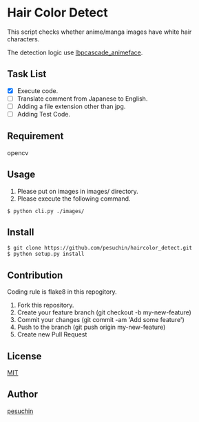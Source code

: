 Hair Color Detect
====

This script checks whether anime/manga images have white hair characters.

The detection logic use [lbpcascade_animeface](https://github.com/nagadomi/lbpcascade_animeface).

## Task List

- [x] Execute code.
- [ ] Translate comment from Japanese to English.
- [ ] Adding a file extension other than jpg.
- [ ] Adding Test Code.

## Requirement
opencv

## Usage
1. Please put on images in images/ directory.
2. Please execute the following command.

```
$ python cli.py ./images/
```

## Install

```
$ git clone https://github.com/pesuchin/haircolor_detect.git
$ python setup.py install
```

## Contribution
Coding rule is flake8 in this repogitory.

1. Fork this repository.
2. Create your feature branch (git checkout -b my-new-feature)
3. Commit your changes (git commit -am 'Add some feature')
4. Push to the branch (git push origin my-new-feature)
5. Create new Pull Request

## License

[MIT](https://github.com/pesuchin/haircolor_detect/blob/master/LICENSE)

## Author

[pesuchin](https://github.com/pesuchin)
